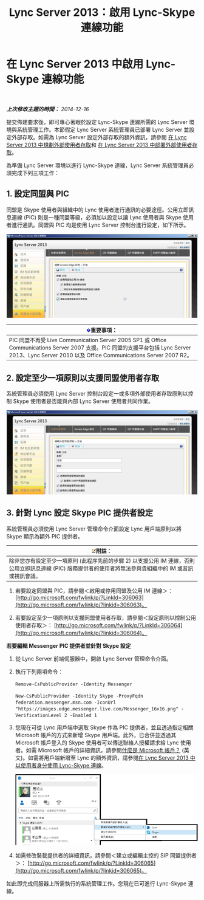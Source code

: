 ﻿---
title: Lync Server 2013：啟用 Lync-Skype 連線功能
TOCTitle: 啟用 Lync-Skype 連線功能
ms:assetid: 34c4db3e-582f-41fb-85c4-3438ae02f09f
ms:mtpsurl: https://technet.microsoft.com/zh-tw/library/Dn440170(v=OCS.15)
ms:contentKeyID: 59602845
ms.date: 08/10/2015
mtps_version: v=OCS.15
ms.translationtype: HT
---

# 在 Lync Server 2013 中啟用 Lync-Skype 連線功能

 

_**上次修改主題的時間：** 2014-12-16_

提交佈建要求後，即可專心著眼於設定 Lync-Skype 連線所需的 Lync Server 環境與系統管理工作。本節假定 Lync Server 系統管理員已部署 Lync Server 並設定外部存取。如需為 Lync Server 設定外部存取的額外資訊，請參閱 [在 Lync Server 2013 中規劃外部使用者存取](lync-server-2013-planning-for-external-user-access.md)和 [在 Lync Server 2013 中部署外部使用者存取](lync-server-2013-deploying-external-user-access.md)。

為準備 Lync Server 環境以進行 Lync-Skype 連線，Lync Server 系統管理員必須完成下列三項工作：

## 1\. 設定同盟與 PIC

同盟是 Skype 使用者與組織中的 Lync 使用者進行通訊的必要途徑。公用立即訊息連線 (PIC) 則是一種同盟等級，必須加以設定以讓 Lync 使用者與 Skype 使用者進行通訊。同盟與 PIC 均是使用 Lync Server 控制台進行設定，如下所示。

![顯示 PIC](images/Dn440170.451b94e3-0b38-488c-835f-1f25690e8074(OCS.15).jpg "顯示 PIC")

<table>
<thead>
<tr class="header">
<th><img src="images/Gg412908.important(OCS.15).gif" title="important" alt="important" />重要事項：</th>
</tr>
</thead>
<tbody>
<tr class="odd">
<td>PIC 同盟不再受 Live Communication Server 2005 SP1 或 Office Communications Server 2007 支援。PIC 同盟的支援平台包括 Lync Server 2013、Lync Server 2010 以及 Office Communications Server 2007 R2。</td>
</tr>
</tbody>
</table>


## 2\. 設定至少一項原則以支援同盟使用者存取

系統管理員必須使用 Lync Server 控制台設定一或多項外部使用者存取原則以控制 Skype 使用者是否能與內部 Lync Server 使用者共同作業。

![原則](images/Dn440170.8fd46ad1-9749-422c-8c47-c16ac9032cdb(OCS.15).jpg "原則")

## 3\. 針對 Lync 設定 Skype PIC 提供者設定

系統管理員必須使用 Lync Server 管理命令介面設定 Lync 用戶端原則以將 Skype 顯示為額外 PIC 提供者。

<table>
<thead>
<tr class="header">
<th><img src="images/Gg398811.note(OCS.15).gif" title="note" alt="note" />附註：</th>
</tr>
</thead>
<tbody>
<tr class="odd">
<td>除非您亦有設定至少一項原則 (此程序先前的步驟 2) 以支援公用 IM 連線，否則公用立即訊息連線 (PIC) 服務提供者的使用者將無法參與貴組織中的 IM 或音訊或視訊會議。</td>
</tr>
</tbody>
</table>


1.  若要設定同盟與 PIC，請參閱＜啟用或停用同盟及公用 IM 連線＞： [http://go.microsoft.com/fwlink/p/?LinkId=306063](http://go.microsoft.com/fwlink/p/?linkid=306063)。

2.  若要設定至少一項原則以支援同盟使用者存取，請參閱＜設定原則以控制公用使用者存取＞： [http://go.microsoft.com/fwlink/p/?LinkId=306064](http://go.microsoft.com/fwlink/p/?linkid=306064)。

**若要編輯 Messenger PIC 提供者並針對 Skype 設定**

1.  從 Lync Server 前端伺服器中，開啟 Lync Server 管理命令介面。

2.  執行下列兩項命令：
    
    `Remove-CsPublicProvider -Identity Messenger`
    
    `New-CsPublicProvider -Identity Skype -ProxyFqdn federation.messenger.msn.com -IconUrl "https://images.edge.messenger.live.com/Messenger_16x16.png" -VerificationLevel 2 -Enabled 1`

3.  您現在可從 Lync 用戶端中選取 Skype 作為 PIC 提供者，並且透過指定相關 Microsoft 帳戶的方式來新增 Skype 用戶端。此外，已合併並透過其 Microsoft 帳戶登入的 Skype 使用者可以傳送聯絡人授權請求給 Lync 使用者。如需 Microsoft 帳戶的詳細資訊，請參閱[什麼是 Microsoft 帳戶？](https://support.skype.com/en/faq/fa12059/what-is-a-microsoft-account) (英文)。如需將用戶端新增至 Lync 的額外資訊，請參閱[在 Lync Server 2013 中以使用者身分使用 Lync-Skype 連線](lync-server-2013-using-lync-skype-connectivity-as-an-end-user.md)。
    
    ![新增 Skype 連絡人](images/Dn440170.df0e6ed9-2374-4dfa-a815-87281989487c(OCS.15).jpg "新增 Skype 連絡人")

4.  如需修改裝載提供者的詳細資訊，請參閱＜建立或編輯主控的 SIP 同盟提供者＞： [http://go.microsoft.com/fwlink/p/?LinkId=306065](http://go.microsoft.com/fwlink/p/?linkid=306065)。

如此即完成伺服器上所需執行的系統管理工作。您現在已可進行 Lync-Skype 連線。

